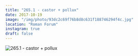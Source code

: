 ```yaml
---
title: "265.1 - castor + pollux"
date: 2017-10-19
image: "/img/photo/93dc2c69f76b8d8c631f188746294f4c.jpg"
location: "Roman Forum"
instagram: true
draft: false
---
```


![265.1 - castor + pollux](/img/photo/93dc2c69f76b8d8c631f188746294f4c.jpg)
